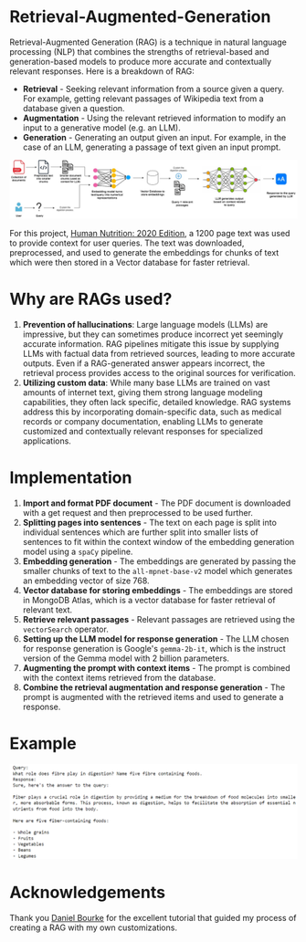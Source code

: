 # Retrieval-Augmented-Generation

Retrieval-Augmented Generation (RAG) is a technique in natural language processing (NLP) that combines the strengths of retrieval-based and generation-based models to produce more accurate and contextually relevant responses. Here is a breakdown of RAG:
* **Retrieval** - Seeking relevant information from a source given a query. For example, getting relevant passages of Wikipedia text from a database given a question.
* **Augmentation** - Using the relevant retrieved information to modify an input to a generative model (e.g. an LLM).
* **Generation** - Generating an output given an input. For example, in the case of an LLM, generating a passage of text given an input prompt.

![RAG work flow](https://github.com/patilurjit/Retrieval-Augmented-Generation/blob/main/images/RAG%20Flow.jpg)

For this project, [Human Nutrition: 2020 Edition](https://pressbooks.oer.hawaii.edu/humannutrition2/), a 1200 page text was used to provide context for user queries. The text was downloaded, preprocessed, and used to generate the embeddings for chunks of text which were then stored in a Vector database for faster retrieval. 

# Why are RAGs used?
1. **Prevention of hallucinations**: Large language models (LLMs) are impressive, but they can sometimes produce incorrect yet seemingly accurate information. RAG pipelines mitigate this issue by supplying LLMs with factual data from retrieved sources, leading to more accurate outputs. Even if a RAG-generated answer appears incorrect, the retrieval process provides access to the original sources for verification.
2. **Utilizing custom data**: While many base LLMs are trained on vast amounts of internet text, giving them strong language modeling capabilities, they often lack specific, detailed knowledge. RAG systems address this by incorporating domain-specific data, such as medical records or company documentation, enabling LLMs to generate customized and contextually relevant responses for specialized applications.

# Implementation
1. **Import and format PDF document** - The PDF document is downloaded with a get request and then preprocessed to be used further.
2. **Splitting pages into sentences** - The text on each page is split into individual sentences which are further split into smaller lists of sentences to fit within the context window of the embedding generation model using a `spaCy` pipeline.
3. **Embedding generation** - The embeddings are generated by passing the smaller chunks of text to the `all-mpnet-base-v2` model which generates an embedding vector of size 768.
4. **Vector database for storing embeddings** - The embeddings are stored in MongoDB Atlas, which is a vector database for faster retrieval of relevant text.
5. **Retrieve relevant passages** - Relevant passages are retrieved using the `vectorSearch` operator.
6. **Setting up the LLM model for response generation** - The LLM chosen for response generation is Google's `gemma-2b-it`, which is the instruct version of the Gemma model with 2 billion parameters.
7. **Augmenting the prompt with context items** - The prompt is combined with the context items retrieved from the database.
8. **Combine the retrieval augmentation and response generation** - The prompt is augmented with the retrieved items and used to generate a response.

# Example
![Example 1](https://github.com/patilurjit/Retrieval-Augmented-Generation/blob/main/images/Example%201.png)

# Acknowledgements
Thank you [Daniel Bourke](https://www.youtube.com/@mrdbourke) for the excellent tutorial that guided my process of creating a RAG with my own customizations.

